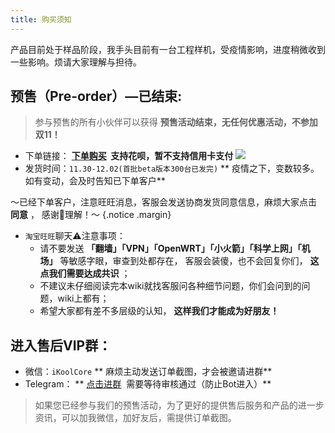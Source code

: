 ```yaml
---
title: 购买须知
---
```




产品目前处于样品阶段，我手头目前有一台工程样机，受疫情影响，进度稍微收到一些影响。烦请大家理解与担待。

## 预售（Pre-order）—已结束:

> 参与预售的所有小伙伴可以获得  **预售活动结束，无任何优惠活动，不参加双11！** 

- 下单链接： **[下单购买](https://item.taobao.com/item.htm?ft=t&id=682025492099)  支持花呗，暂不支持信用卡支付**
  ![](https://yun.swimly.cn/source/ikoolcore\pre_order.png)
- 发货时间：`11.30-12.02(首批beta版本300台已发完)` ** 疫情之下，变数较多。如有变动，会及时告知已下单客户** 

～已经下单客户，注意旺旺消息，客服会发送协商发货同意信息，麻烦大家点击 **同意** ， 感谢🙏理解！～ {.notice .margin}
- `淘宝旺旺`聊天⚠️注意事项：
  - 请不要发送 **「翻墙」「VPN」「OpenWRT」「小火箭」「科学上网」「机场」** 等敏感字眼，审查到处都存在，
    客服会装傻，也不会回复你们， **这点我们需要达成共识** ；
  - 不建议未仔细阅读完本wiki就找客服问各种细节问题，你们会问到的问题，wiki上都有；
  - 希望大家都有差不多层级的认知， **这样我们才能成为好朋友！**





## 进入售后VIP群：

- 微信：`iKoolCore` ** 麻烦主动发送订单截图，才会被邀请进群**
- Telegram： ** [点击进群](https://t.me/+JNTLHzHNwBA1Y2Q1)  需要等待审核通过（防止Bot进入）**

> 如果您已经参与我们的预售活动，为了更好的提供售后服务和产品的进一步资讯，可以加我微信，加好友后，需提供订单截图。
